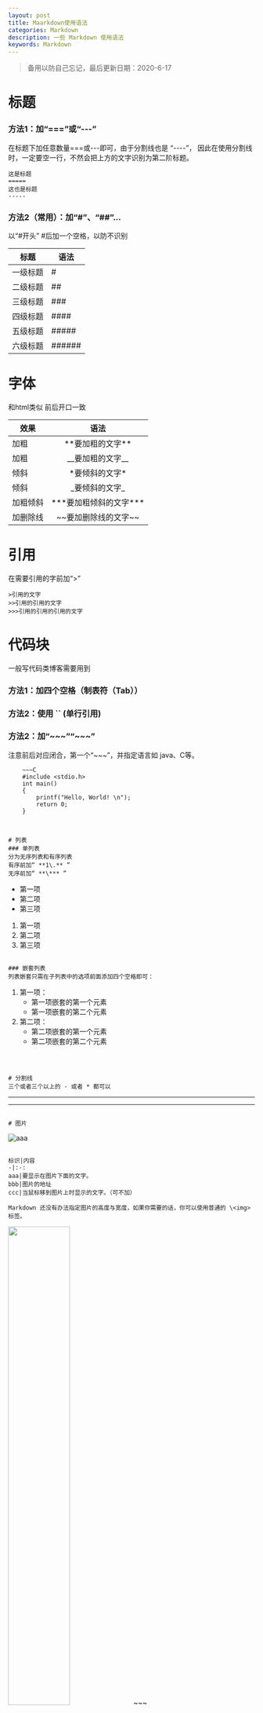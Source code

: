 ```yaml
---
layout: post
title: Maarkdown使用语法
categories: Markdown
description: 一些 Markdown 使用语法
keywords: Markdown
---
```


>备用以防自己忘记，最后更新日期：2020-6-17
# 标题
### 方法1：加“===”或“---”
在标题下加任意数量===或---即可，由于分割线也是 “----”， 因此在使用分割线时，一定要空一行，不然会把上方的文字识别为第二阶标题。
~~~
这是标题
=====
这也是标题
-----
~~~

### 方法2（常用）：加“#”、“##”...
以“#开头” #后加一个空格，以防不识别

标题|语法
---|--
一级标题| #
二级标题| ##
三级标题| ###
四级标题| ####
五级标题| #####
六级标题| ######


# 字体
和html类似 前后开口一致

效果|语法
-|:-:
加粗| \*\*要加粗的文字\*\*
加粗| \_\_要加粗的文字\_\_
倾斜| \*要倾斜的文字\*
倾斜| \_要倾斜的文字\_
加粗倾斜| \*\*\*要加粗倾斜的文字\*\*\*
加删除线| \~\~要加删除线的文字\~\~

# 引用
在需要引用的字前加“>”
~~~
>引用的文字
>>引用的引用的文字
>>>引用的引用的引用的文字
~~~

# 代码块
一般写代码类博客需要用到
### 方法1：加四个空格（制表符（Tab））
### 方法2：使用 `` (单行引用)
### 方法2：加“\~\~\~”“\~\~\~” 
注意前后对应闭合，第一个“\~\~\~”，并指定语言如 java、C等。
~~~
    ~~~C
    #include <stdio.h>
    int main()
    {
        printf("Hello, World! \n");
        return 0;
    }
~~~
~~~


# 列表
### 单列表
分为无序列表和有序列表
有序前加“ **1\.** ”
无序前加“ **\*** ”
~~~

* 第一项
* 第二项
* 第三项

1. 第一项
2. 第二项
3. 第三项


~~~

### 嵌套列表
列表嵌套只需在子列表中的选项前面添加四个空格即可：
~~~
1. 第一项：
    - 第一项嵌套的第一个元素
    - 第一项嵌套的第二个元素
2. 第二项：
    - 第二项嵌套的第一个元素
    - 第二项嵌套的第二个元素
~~~



# 分割线
三个或者三个以上的 - 或者 * 都可以
~~~
-----
*****
~~~

# 图片
~~~
![aaa](bbb "ccc")
~~~

标识|内容
-|:-:
aaa|要显示在图片下面的文字。
bbb|图片的地址
ccc|当鼠标移到图片上时显示的文字。（可不加）

Markdown 还没有办法指定图片的高度与宽度，如果你需要的话，你可以使用普通的 \<img> 标签。
~~~
<img src="xxxxxx" width="50%">
~~~

# 表格
~~~
标准格式：

标题1|标题2|标题3
-----|-----|----
内容1|内容2|内容3

~~~

序号|注意|语法
:-----:|:-----:|:-----:
1|几个“-”都可以，示例只是为了美观|---
2|文字居中|第二行改为“**:---:**” (冒号+杠+冒号)
3|文字居左|默认
4|文字居右|第二行改为“**---:**” (杠+冒号)

# 链接
~~~
[链接名称](链接地址)

<链接地址>

例如：[我的博客](https://www.cnblogs.com/wangjiaolong/)
~~~

# 目录

~~~
目录：
 [1.第一个标题](#1)
 [2.第二个标题](#2)

目录对应的章节：

（使用html格式进行处理）

      <h2 id='1'>1.第一个标题</h2>
      <h2 id='2'>1.第二个标题</h2>
~~~

# 转义字符

~~~
在需要转义的字符前加反斜杠
如：“ \* ”

~~~

~~~